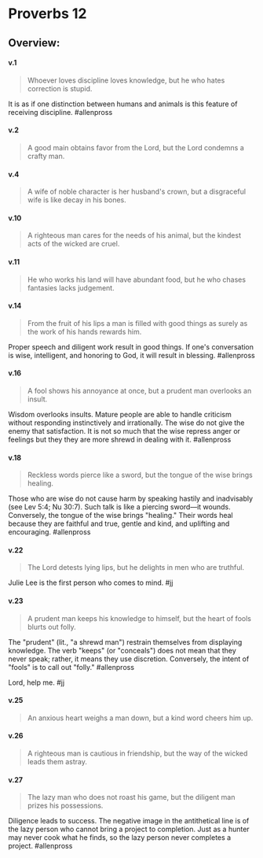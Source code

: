# Proverbs 12

## Overview:



#### v.1
>Whoever loves discipline loves knowledge, but he who hates correction is stupid.

It is as if one distinction between humans and animals is this feature of receiving discipline.
#allenpross 

#### v.2
>A good main obtains favor from the Lord, but the Lord condemns a crafty man.

#### v.4
>A wife of noble character is her husband's crown, but a disgraceful wife is like decay in his bones.

#### v.10
>A righteous man cares for the needs of his animal, but the kindest acts of the wicked are cruel.

#### v.11
>He who works his land will have abundant food, but he who chases fantasies lacks judgement.

#### v.14
>From the fruit of his lips a man is filled with good things as surely as the work of his hands rewards him.

Proper speech and diligent work result in good things. If one's conversation is wise, intelligent, and honoring to God, it will result in blessing.
#allenpross 

#### v.16
>A fool shows his annoyance at once, but a prudent man overlooks an insult.

Wisdom overlooks insults. Mature people are able to handle criticism without responding instinctively and irrationally. The wise do not give the enemy that satisfaction. It is not so much that the wise repress anger or feelings but they they are more shrewd in dealing with it.
#allenpross 

#### v.18
>Reckless words pierce like a sword, but the tongue of the wise brings healing.

Those who are wise do not cause harm by speaking hastily and inadvisably (see Lev 5:4; Nu 30:7). Such talk is like a piercing sword—it wounds. Conversely, the tongue of the wise brings "healing." Their words heal because they are faithful and true, gentle and kind, and uplifting and encouraging.
#allenpross 

#### v.22
>The Lord detests lying lips, but he delights in men who are truthful.

Julie Lee is the first person who comes to mind.
#jj 

#### v.23
>A prudent man keeps his knowledge to himself, but the heart of fools blurts out folly.

The "prudent" (lit., "a shrewd man") restrain themselves from displaying knowledge. The verb "keeps" (or "conceals") does not mean that they never speak; rather, it means they use discretion. Conversely, the intent of "fools" is to call out "folly."
#allenpross 

Lord, help me.
#jj 

#### v.25
>An anxious heart weighs a man down, but a kind word cheers him up.

#### v.26
>A righteous man is cautious in friendship, but the way of the wicked leads them astray.

#### v.27
>The lazy man who does not roast his game, but the diligent man prizes his possessions.

Diligence leads to success. The negative image in the antithetical line is of the lazy person who cannot bring a project to completion. Just as a hunter may never cook what he finds, so the lazy person never completes a project.
#allenpross 




